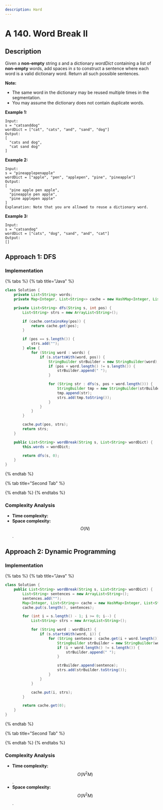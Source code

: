 ```yaml
---
description: Hard
---
```


# A 140. Word Break II

## Description

Given a **non-empty** string _s_ and a dictionary _wordDict_ containing a list of **non-empty** words, add spaces in _s_ to construct a sentence where each word is a valid dictionary word. Return all such possible sentences.

**Note:**

* The same word in the dictionary may be reused multiple times in the segmentation.
* You may assume the dictionary does not contain duplicate words.

**Example 1:**

```text
Input:
s = "catsanddog"
wordDict = ["cat", "cats", "and", "sand", "dog"]
Output:
[
  "cats and dog",
  "cat sand dog"
]
```

**Example 2:**

```text
Input:
s = "pineapplepenapple"
wordDict = ["apple", "pen", "applepen", "pine", "pineapple"]
Output:
[
  "pine apple pen apple",
  "pineapple pen apple",
  "pine applepen apple"
]
Explanation: Note that you are allowed to reuse a dictionary word.
```

**Example 3:**

```text
Input:
s = "catsandog"
wordDict = ["cats", "dog", "sand", "and", "cat"]
Output:
[]
```

## Approach 1: DFS

### Implementation

{% tabs %}
{% tab title="Java" %}
```java
class Solution {
    private List<String> words;
    private Map<Integer, List<String>> cache = new HashMap<Integer, List<String>>();

    private List<String> dfs(String s, int pos) {
        List<String> strs = new ArrayList<String>();

        if (cache.containsKey(pos)) {
            return cache.get(pos);
        }

        if (pos == s.length()) {
            strs.add("");
        } else {
            for (String word : words) {
                if (s.startsWith(word, pos)) {
                    StringBuilder strBuilder = new StringBuilder(word);
                    if (pos + word.length() != s.length()) {
                        strBuilder.append(" ");
                    }

                    for (String str : dfs(s, pos + word.length())) {
                        StringBuilder tmp = new StringBuilder(strBuilder);
                        tmp.append(str);
                        strs.add(tmp.toString());
                    }
                }
            }
        }

        cache.put(pos, strs);
        return strs;
    }

    public List<String> wordBreak(String s, List<String> wordDict) {
        this.words = wordDict;

        return dfs(s, 0);
    }
}
```
{% endtab %}

{% tab title="Second Tab" %}

{% endtab %}
{% endtabs %}

### Complexity Analysis

* **Time complexity:**
* **Space complexity:** $$O(N)$$.

## Approach 2: Dynamic Programming

### Implementation

{% tabs %}
{% tab title="Java" %}
```java
class Solution {
    public List<String> wordBreak(String s, List<String> wordDict) {
        List<String> sentences = new ArrayList<String>();
        sentences.add("");
        Map<Integer, List<String>> cache = new HashMap<Integer, List<String>>();
        cache.put(s.length(), sentences);

        for (int i = s.length() - 1; i >= 0; i--) {
            List<String> strs = new ArrayList<String>();

            for (String word : wordDict) {
                if (s.startsWith(word, i)) {
                    for (String sentence : cache.get(i + word.length())) {
                        StringBuilder strBuilder = new StringBuilder(word);
                        if (i + word.length() != s.length()) {
                            strBuilder.append(" ");
                        }

                        strBuilder.append(sentence);
                        strs.add(strBuilder.toString());
                    }
                }
            }

            cache.put(i, strs);
        }

        return cache.get(0);
    }
}
```
{% endtab %}

{% tab title="Second Tab" %}

{% endtab %}
{% endtabs %}

### Complexity Analysis

* **Time complexity:** $$O(N^2M)$$. 
* **Space complexity:** $$O(N^2M)$$.

